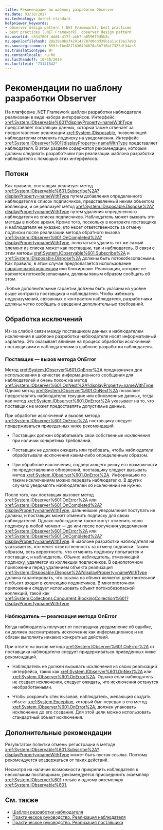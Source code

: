 ```yaml
---
title: Рекомендации по шаблону разработки Observer
ms.date: 03/30/2017
ms.technology: dotnet-standard
helpviewer_keywords:
- observer design pattern [.NET Framework], best practices
- best practices [.NET Framework], observer design pattern
ms.assetid: c834760f-ddd4-417f-abb7-a059679d5b8c
ms.openlocfilehash: 2da29e0baf429142707d0ddd39b1a11c13a17a90
ms.sourcegitcommit: 559fcfbe4871636494870a8b716bf7325df34ac5
ms.translationtype: HT
ms.contentlocale: ru-RU
ms.lasthandoff: 10/30/2019
ms.locfileid: "73141542"
---
```

# <a name="observer-design-pattern-best-practices"></a>Рекомендации по шаблону разработки Observer
На платформе .NET Framework шаблон разработки наблюдателя реализован в виде набора интерфейсов. Интерфейс <xref:System.IObservable%601?displayProperty=nameWithType> представляет поставщик данных, который также отвечает за предоставление реализации <xref:System.IDisposable>, позволяющей наблюдателям отменять подписку на уведомления. Интерфейс <xref:System.IObserver%601?displayProperty=nameWithType> представляет наблюдателя. В этом разделе содержатся рекомендации, которым должны следовать разработчики при реализации шаблона разработки наблюдателя с помощью этих интерфейсов.  
  
## <a name="threading"></a>Потоки  
 Как правило, поставщик реализует метод <xref:System.IObservable%601.Subscribe%2A?displayProperty=nameWithType> путем добавления определенного наблюдателя в список подписчиков, представленный неким объектом коллекции, и он реализует метод <xref:System.IDisposable.Dispose%2A?displayProperty=nameWithType> путем удаления определенного наблюдателя из списка подписчиков. Наблюдатель может вызвать эти методы в любое время. Кроме того, поскольку в контракте поставщика и наблюдателя не указано, кто несет ответственность за отмену подписки после реализации метода обратного вызова <xref:System.IObserver%601.OnCompleted%2A?displayProperty=nameWithType>, попытаться удалить тот же самый элемент из списка может как поставщик, так и наблюдатель. В связи с этим методы <xref:System.IObservable%601.Subscribe%2A> и <xref:System.IDisposable.Dispose%2A> должны быть потокобезопасными. Как правило, в этом случае предполагается использование [параллельной коллекции](../../../docs/standard/parallel-programming/data-structures-for-parallel-programming.md) или блокировки. Реализации, которые не являются потокобезопасными, должны явным образом сообщать об этом.  
  
 Любые дополнительные гарантии должны быть указаны на уровне выше контракта поставщика и наблюдателя. Чтобы избежать недоразумений, связанных с контрактом наблюдателя, разработчики должны четко сообщать о введении дополнительных требований.  
  
## <a name="handling-exceptions"></a>Обработка исключений  
 Из-за слабой связи между поставщиком данных и наблюдателем исключения в шаблоне разработки наблюдателя носят информативный характер. Это оказывает влияние на процесс обработки исключений поставщиками и наблюдателями в шаблоне разработки наблюдателя.  
  
### <a name="the-provider----calling-the-onerror-method"></a>Поставщик — вызов метода OnError  
 Метод <xref:System.IObserver%601.OnError%2A> предназначен для использования в качестве информационного сообщения для наблюдателей и очень похож на метод <xref:System.IObserver%601.OnNext%2A?displayProperty=nameWithType>. Однако метод <xref:System.IObserver%601.OnNext%2A> позволяет предоставлять наблюдателю текущие или обновленные данных, тогда как метод <xref:System.IObserver%601.OnError%2A> указывает на то, что поставщик не может предоставлять допустимые денные.  
  
 При обработке исключений и вызове метода <xref:System.IObserver%601.OnError%2A> поставщику следует придерживаться приведенных ниже рекомендаций.  
  
- Поставщик должен обрабатывать свои собственные исключения при наличии конкретных требований.  
  
- Поставщик не должен ожидать или требовать, чтобы наблюдатели обрабатывали исключения каким-либо определенным образом.  
  
- При обработке исключения, подвергающего риску его возможности по предоставлению обновлений, поставщику следует вызывать метод <xref:System.IObserver%601.OnError%2A>. Информацию по таким исключениям можно передать наблюдателю. В других случаях уведомлять наблюдателей об исключении не нужно.  
  
 После того, как поставщик вызовет метод <xref:System.IObserver%601.OnError%2A> или <xref:System.IObserver%601.OnCompleted%2A?displayProperty=nameWithType>, дальнейшие уведомления поступать не должны, и поставщик может отменить подписку для своих наблюдателей. Однако наблюдатели также могут отменить свою подписку в любой момент — до или после получения уведомления <xref:System.IObserver%601.OnError%2A> или <xref:System.IObserver%601.OnCompleted%2A?displayProperty=nameWithType>. В шаблоне разработки наблюдателя не указывается, кто несет ответственность за отмену подписки. Таким образом, есть вероятность, что отменить подписку попытается и поставщик, и наблюдатель. Обычно наблюдатель, отменяющий подписку, удаляется из коллекции подписчиков. В однопоточном приложении перед удалением объекта реализация <xref:System.IDisposable.Dispose%2A?displayProperty=nameWithType> должна гарантировать, что ссылка на объект является действительной и объект входит в коллекцию подписчиков. В многопоточном приложении следует использовать объект потокобезопасной коллекций, такой как <xref:System.Collections.Concurrent.BlockingCollection%601?displayProperty=nameWithType>.  
  
### <a name="the-observer----implementing-the-onerror-method"></a>Наблюдатель — реализация метода OnError  
 Когда наблюдатель получает от поставщика уведомление об ошибке, он должен рассматривать исключение как информационное и не обязан выполнять никаких конкретных действий.  
  
 При ответе на вызов метода <xref:System.IObserver%601.OnError%2A> от поставщика наблюдателю следует придерживаться приведенных ниже рекомендаций.  
  
- Наблюдатель не должен вызывать исключения из своих реализаций интерфейса, таких как <xref:System.IObserver%601.OnNext%2A> или <xref:System.IObserver%601.OnError%2A>. Однако если наблюдатель не создает исключения, следует ожидать, что исключения останутся необработанными.  
  
- Чтобы сохранить стек вызовов, наблюдатель, желающий создать объект <xref:System.Exception>, который был передан в его метод <xref:System.IObserver%601.OnError%2A>, должен упаковать исключение до его создания. Для этой цели можно использовать стандартный объект исключения.  
  
## <a name="additional-best-practices"></a>Дополнительные рекомендации  
 Результатом попытки отмены регистрации в методе <xref:System.IObservable%601.Subscribe%2A?displayProperty=nameWithType> может быть пустая ссылка. Поэтому рекомендуется воздержаться от таких действий.  
  
 Несмотря на наличие возможности прикрепить наблюдателя к нескольким поставщикам, рекомендуется присоединить экземпляр <xref:System.IObserver%601> только к одному экземпляру <xref:System.IObservable%601>.  
  
## <a name="see-also"></a>См. также

- [Шаблон разработки наблюдателя](../../../docs/standard/events/observer-design-pattern.md)
- [Практическое руководство. Реализация наблюдателя](../../../docs/standard/events/how-to-implement-an-observer.md)
- [Практическое руководство. Реализация поставщика](../../../docs/standard/events/how-to-implement-a-provider.md)
